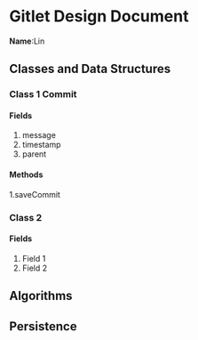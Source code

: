 # Gitlet Design Document

**Name**:Lin

## Classes and Data Structures

### Class 1 Commit

#### Fields

1. message
2. timestamp
3. parent

#### Methods

1.saveCommit


### Class 2

#### Fields

1. Field 1
2. Field 2


## Algorithms

## Persistence


